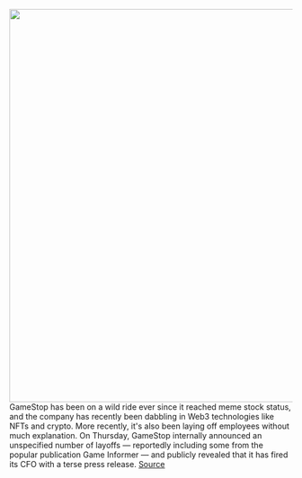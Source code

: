 <img src='https://cdn.vox-cdn.com/thumbor/yyJz6ye_jAUzRmHuyX1qoHHA_Oo=/0x0:2603x1735/1200x800/filters:focal(1094x660:1510x1076)/cdn.vox-cdn.com/uploads/chorus_image/image/71063596/gamestop_sean_hollister_stock_photo.0.jpg' width='700px' /><br/>
GameStop has been on a wild ride ever since it reached meme stock status, and the company has recently been dabbling in Web3 technologies like NFTs and crypto. More recently, it's also been laying off employees without much explanation. On Thursday, GameStop internally announced an unspecified number of layoffs — reportedly including some from the popular publication Game Informer — and publicly revealed that it has fired its CFO with a terse press release.
<a href='https://www.theverge.com/2022/7/7/23199123/gamestop-layoffs-cfo-fired-blockchain'> Source <a/>